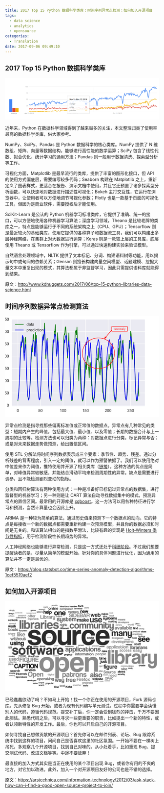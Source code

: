 ```yaml
---
title: 2017 Top 15 Python 数据科学类库；时间序列异常点检测；如何加入开源项目
tags:
  - data science
  - analytics
  - opensource
categories:
  - Translation
date: 2017-09-06 09:49:10
---
```



## 2017 Top 15 Python 数据科学类库

![Google Trends](/images/digest/google-trends.png)

近年来，Python 在数据科学领域得到了越来越多的关注，本文整理归类了使用率最高的数据科学类库，供大家参考。

NumPy、SciPy、Pandas 是 Python 数据科学的核心类库。NumPy 提供了 N 维数组、矩阵、向量等数据结构，能够进行高性能的数学运算；SciPy 包含了线性代数、拟合优化、统计学习的通用方法；Pandas 则一般用于数据清洗、探索型分析等工作。

可视化方面，Matplotlib 是最早流行的类库，提供了丰富的图形化接口，但 API 的使用方式偏底层，需要编写较多代码；Seaborn 构建在 Matplotlib 之上，重新定义了图表样式，更适合在报告、演示文档中使用，并且它还预置了诸多探索型分析函数，可以快速地对数据进行描述性可视化；Bokeh 主打交互性，它运行在浏览器中，让使用者可以方便地调节可视化参数；Plotly 也是一款基于页面的可视化工具，但因为是商业软件，需要授权后才能使用。

SciKit-Learn 是公认的 Python 机器学习标准类库，它提供了准确、统一的接口，可以方便地使用各种机器学习算法；深度学习领域，Theano 是比较老牌的类库之一，特点是能够运行于不同的系统架构之上（CPU、GPU）；Tensorflow 则是最近较火的基础类库，使用它提供的各种算子和数据流工具，我们可以构建出多层神经网络，在集群上对大数据进行运算；Keras 则是一款较上层的工具库，底层使用 Theano 或 Tensorflow 作为引擎，可以通过快速构建实验来验证模型。

自然语言处理领域中，NLTK 提供了文本标记、分词、构建语料树等功能，用以揭示句中或句间的依赖关系；Gensim 则擅长构建向量空间模型、话题建模、挖掘大量文本中重复出现的模式，其算法都属于非监督学习，因此只需提供语料库就能得到结果。

原文：http://www.kdnuggets.com/2017/06/top-15-python-libraries-data-science.html

<!-- more -->

## 时间序列数据异常点检测算法

![](/images/digest/anomaly-detection-cart.png)

异常点检测是指寻找那些偏离标准值或正常值的数据点。异常点有几种常见的类型：短期内产生的峰值，包括最大值、最小值、以及零值；长期的数据合计与上一周期的比较等。检测方法也可以归类为两种：对数据点进行分类，标记异常与否；或是对未来数据走势做预测，给出置信区间。

使用 STL 分解法将时间序列数据表示成三个要素：季节性、趋势、残差。通过分析残差的背离程度，引入一定的阈值，就可以作为预警依据了。我们可以使用绝对中位差来作为阈值，推特使用并开源了相关类库（[链接](https://github.com/twitter/AnomalyDetection)）。这种方法的优点是简单，对峰值异常较敏感，并能结合滑动平均来检测周期性的异常。缺点是需要进行调参，且不能检测剧烈变动的指标。

分类和回归树算法有两种使用方式：一种是准备好已标记过异常点的数据集，进行监督型的机器学习；另一种则是让 CART 算法自动寻找数据集中的模式，预测异常点的置信区间。最常用的开源库是 [xgboost](https://github.com/dmlc/xgboost)。这一方法可以用各种特征进行学习和预测，当然计算量也会因此上升。

ARIMA 是一种较为简单的算法，通过历史值来预测下一个数据点的动向。它的特点是每接收一个新的数据点都需要重新构建一次预测模型，并且你的数据必须和时间是无关的。和该算法相似的是指数平滑法，比较有趣的实现是 [Holt-Winters 季节性指标](https://www.otexts.org/fpp/7/5)，用于检测阶段性长期趋势的异常。

人工神经网络也能够进行异常检测，只是这一方式还处于[科研阶段](https://www.elen.ucl.ac.be/Proceedings/esann/esannpdf/es2015-56.pdf)。不过我们想要提醒读者的是，尽量从简单的模型开始，针对你的具体问题进行优化，因为通用的算法并不一定是最优的。

原文：https://blog.statsbot.co/time-series-anomaly-detection-algorithms-1cef5519aef2

## 如何加入开源项目

![opensource](/images/digest/opensource.jpg)

已经蠢蠢欲动了吗？不如马上开始！找一个你正在使用的开源项目，Fork 源码仓库。先从修复 Bug 开始，或者为现有代码编写单元测试。过程中你需要学会读懂别人的代码，遵循代码规范。提交补丁后，你一定会受到猛烈的抨击，千万不要因此胆怯。熟悉代码之后，可以寻求一些更重要的职责，比如提出一个新的特性，或者认领新特性的开发工作。最后，你也可以开启自己的开源项目。

如何寻找自己想做贡献的开源项目？首先你可以在邮件列表、论坛、Bug 跟踪系统中找到这样的项目，问问自己是否喜欢这里的社区氛围。一开始不要在一棵树上吊死，多观察几个开源项目，找到自己对味的。从小处着手，比如重现 Bug、提交测试代码、改进文档等等。中途不要放弃！

最直接的加入方式其实是当正在使用的某个项目出现 Bug，或者你有用的不爽的地方，对它加以改进。此外，加入一个对开源项目友好的公司也是不错的选择。

原文：https://arstechnica.com/information-technology/2012/03/ask-stack-how-can-i-find-a-good-open-source-project-to-join/
